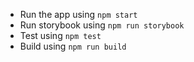 - Run the app using `npm start`
- Run storybook using `npm run storybook`
- Test using `npm test`
- Build using `npm run build`